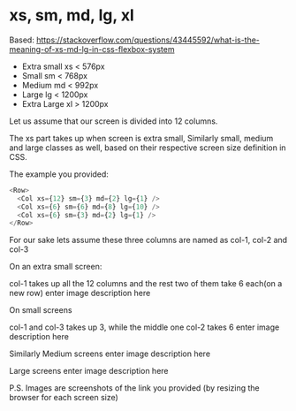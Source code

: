<!-- TITLE: Flexbox -->

# xs, sm, md, lg, xl 

Based: https://stackoverflow.com/questions/43445592/what-is-the-meaning-of-xs-md-lg-in-css-flexbox-system

*   Extra small xs < 576px 
*   Small       sm < 768px 
* 	Medium      md < 992px 
* 	Large       lg < 1200px
* 	Extra Large xl > 1200px


Let us assume that our screen is divided into 12 columns.

The xs part takes up when screen is extra small, Similarly small, medium and large classes as well, based on their respective screen size definition in CSS.

The example you provided:


```javascript
<Row>
  <Col xs={12} sm={3} md={2} lg={1} />
  <Col xs={6} sm={6} md={8} lg={10} />
  <Col xs={6} sm={3} md={2} lg={1} />
</Row>
```

For our sake lets assume these three columns are named as col-1, col-2 and col-3

On an extra small screen:

col-1 takes up all the 12 columns and the rest two of them take 6 each(on a new row) enter image description here

On small screens

col-1 and col-3 takes up 3, while the middle one col-2 takes 6 enter image description here

Similarly
Medium screens enter image description here

Large screens enter image description here

P.S. Images are screenshots of the link you provided (by resizing the browser for each screen size)